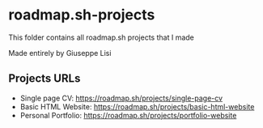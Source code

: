 # roadmap.sh-projects

This folder contains all roadmap.sh projects that I made

Made entirely by Giuseppe Lisi

## Projects URLs
- Single page CV: https://roadmap.sh/projects/single-page-cv
- Basic HTML Website: https://roadmap.sh/projects/basic-html-website
- Personal Portfolio: https://roadmap.sh/projects/portfolio-website